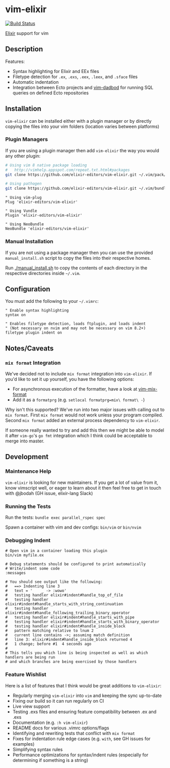 # vim-elixir

[![Build Status](https://travis-ci.org/elixir-editors/vim-elixir.svg?branch=master)](https://travis-ci.org/elixir-editors/vim-elixir)

[Elixir](http://elixir-lang.org) support for vim

## Description

Features:

* Syntax highlighting for Elixir and EEx files
* Filetype detection for `.ex`, `.exs`, `.eex`, `.leex`, and `.sface` files
* Automatic indentation
* Integration between Ecto projects and [vim-dadbod][] for running SQL queries
  on defined Ecto repositories

## Installation

`vim-elixir` can be installed either with a plugin manager or by directly copying the files into your vim folders (location varies between platforms)

### Plugin Managers

If you are using a plugin manager then add `vim-elixir` the way you would any other plugin:

```bash
# Using vim 8 native package loading
#   http://vimhelp.appspot.com/repeat.txt.html#packages
git clone https://github.com/elixir-editors/vim-elixir.git ~/.vim/pack/my-packages/start/vim-elixir

# Using pathogen
git clone https://github.com/elixir-editors/vim-elixir.git ~/.vim/bundle/vim-elixir
```

```viml
" Using vim-plug
Plug 'elixir-editors/vim-elixir'

" Using Vundle
Plugin 'elixir-editors/vim-elixir'

" Using NeoBundle
NeoBundle 'elixir-editors/vim-elixir'
```

### Manual Installation

If you are not using a package manager then you can use the provided `manual_install.sh` script to copy the files into their respective homes.

Run [./manual_install.sh](manual_install.sh) to copy the contents of each directory in the respective directories inside `~/.vim`.

## Configuration

You must add the following to your `~/.vimrc`:

```
" Enable syntax highlighting
syntax on

" Enables filetype detection, loads ftplugin, and loads indent
" (Not necessary on nvim and may not be necessary on vim 8.2+)
filetype plugin indent on
```

## Notes/Caveats

### `mix format` Integration

We've decided not to include `mix format` integration into `vim-elixir`.
If you'd like to set it up yourself, you have the following options:

* For asynchronous execution of the formatter, have a look at [vim-mix-format](https://github.com/mhinz/vim-mix-format)
* Add it as a `formatprg` (e.g. `setlocal formatprg=mix\ format\ -`)

Why isn't this supported? We've run into two major issues with calling out to `mix format`.
First `mix format` would not work unless your program compiled.
Second `mix format` added an external process dependency to `vim-elixir`.

If someone really wanted to try and add this then we might be able to model it after `vim-go`'s `go fmt` integration
which I think could be acceptable to merge into master.

## Development

### Maintenance Help

`vim-elixir` is looking for new maintainers.
If you get a lot of value from it, know vimscript well, or eager to learn about it then feel free to get in touch with @jbodah (GH issue, elixir-lang Slack)

### Running the Tests

Run the tests: `bundle exec parallel_rspec spec`

Spawn a container with vim and dev configs: `bin/vim` or `bin/nvim`

### Debugging Indent

```
# Open vim in a container loading this plugin
bin/vim myfile.ex

# Debug statements should be configured to print automatically
# Write/indent some code
:messages

# You should see output like the following:
#   ==> Indenting line 3
#   text = '    _ -> :wowo'
#   testing handler elixir#indent#handle_top_of_file
#   testing handler elixir#indent#handle_starts_with_string_continuation
#   testing handler elixir#indent#handle_following_trailing_binary_operator
#   testing handler elixir#indent#handle_starts_with_pipe
#   testing handler elixir#indent#handle_starts_with_binary_operator
#   testing handler elixir#indent#handle_inside_block
#   pattern matching relative to lnum 2
#   current line contains ->; assuming match definition
#   line 3: elixir#indent#handle_inside_block returned 4
#   1 change; before #1  4 seconds ago
#
# This tells you which line is being inspected as well as which handlers are being run
# and which branches are being exercised by those handlers
```

### Feature Wishlist

Here is a list of features that I think would be great additions to `vim-elixir`:

* Regularly merging `vim-elixir` into `vim` and keeping the sync up-to-date
* Fixing our build so it can run regularly on CI
* Live view support
* Testing .exs files and ensuring feature compatibility between .ex and .exs
* Documentation (e.g. `:h vim-elixir`)
* README docs for various .vimrc options/flags
* Identifying and rewriting tests that conflict with `mix format`
* Fixes for indentation rule edge cases (e.g. `with`, see GH issues for examples)
* Simplifying syntax rules
* Performance optimizations for syntax/indent rules (especially for determining if something is a string)

[vim-dadbod]: https://github.com/tpope/vim-dadbod
